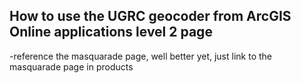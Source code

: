 ## How to use the UGRC geocoder from ArcGIS Online applications level 2 page

-reference the masquarade page, well better yet, just link to the masquarade page in products
